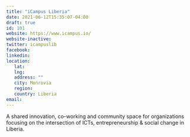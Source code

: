 ```yaml
---
title: "iCampus Liberia"
date: 2021-06-12T15:35:07-04:00
draft: true
id: 101
website: https://www.icampus.io/
website-inactive: 
twitter: icampuslib
facebook: 
linkedin: 
location: 
   lat: 
   lng: 
   address: ""
   city: Monrovia
   region: 
   country: Liberia
email: 
---
```

A shared innovation, co-working and community space for organizations focusing on the intersection of ICTs, entrepreneurship & social change in Liberia.
